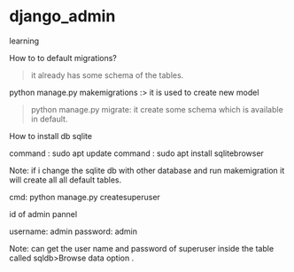 # django_admin
learning


How to to default migrations?

> it already has some schema of the tables.

python manage.py makemigrations  :> it is used to create new model

> python manage.py migrate:  it create some schema which is available in default.


How to install db sqlite

command : sudo apt update
command : sudo apt install sqlitebrowser

Note: if i change the sqlite db with other database and run makemigration it will create all all default tables.


<!-- create super user  -->
cmd: python manage.py createsuperuser

id of admin pannel

username: admin
password: admin


Note: can get the user name and password of superuser inside the table called sqldb>Browse data option .

<!-- what is URL(Route) and Views -->

<!-- function and class based views -->

<!-- how to create Views and Urls and how to connect  -->

